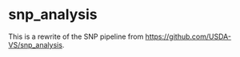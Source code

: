 # snp_analysis

This is a rewrite of the SNP pipeline from https://github.com/USDA-VS/snp_analysis.
